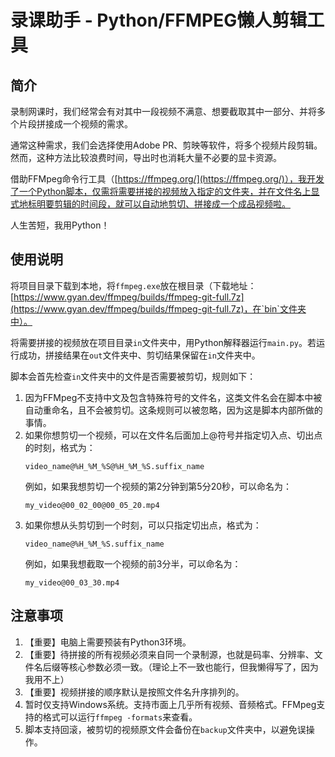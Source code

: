 # 录课助手 - Python/FFMPEG懒人剪辑工具
## 简介
录制网课时，我们经常会有对其中一段视频不满意、想要截取其中一部分、并将多个片段拼接成一个视频的需求。

通常这种需求，我们会选择使用Adobe PR、剪映等软件，将多个视频片段剪辑。然而，这种方法比较浪费时间，导出时也消耗大量不必要的显卡资源。

借助FFMpeg命令行工具（[https://ffmpeg.org/](https://ffmpeg.org/)），我开发了一个Python脚本，仅需将需要拼接的视频放入指定的文件夹，并在文件名上显式地标明要剪辑的时间段，就可以自动地剪切、拼接成一个成品视频啦。

人生苦短，我用Python！

## 使用说明
将项目目录下载到本地，将`ffmpeg.exe`放在根目录（下载地址：[https://www.gyan.dev/ffmpeg/builds/ffmpeg-git-full.7z](https://www.gyan.dev/ffmpeg/builds/ffmpeg-git-full.7z)，在`bin`文件夹中）。

将需要拼接的视频放在项目目录`in`文件夹中，用Python解释器运行`main.py`。若运行成功，拼接结果在`out`文件夹中、剪切结果保留在`in`文件夹中。

脚本会首先检查`in`文件夹中的文件是否需要被剪切，规则如下：
1. 因为FFMpeg不支持中文及包含特殊符号的文件名，这类文件名会在脚本中被自动重命名，且不会被剪切。这条规则可以被忽略，因为这是脚本内部所做的事情。
2. 如果你想剪切一个视频，可以在文件名后面加上@符号并指定切入点、切出点的时刻，格式为：
    ```text
    video_name@%H_%M_%S@%H_%M_%S.suffix_name
    ```
   例如，如果我想剪切一个视频的第2分钟到第5分20秒，可以命名为：
   ```text
   my_video@00_02_00@00_05_20.mp4
   ```
3. 如果你想从头剪切到一个时刻，可以只指定切出点，格式为：
   ```text
   video_name@%H_%M_%S.suffix_name
    ```
   例如，如果我想截取一个视频的前3分半，可以命名为：
   ```text
   my_video@00_03_30.mp4
   ```

## 注意事项
1. 【重要】电脑上需要预装有Python3环境。
2. 【重要】待拼接的所有视频必须来自同一个录制源，也就是码率、分辨率、文件名后缀等核心参数必须一致。（理论上不一致也能行，但我懒得写了，因为我用不上）
3. 【重要】视频拼接的顺序默认是按照文件名升序排列的。
4. 暂时仅支持Windows系统。支持市面上几乎所有视频、音频格式。FFMpeg支持的格式可以运行`ffmpeg -formats`来查看。
5. 脚本支持回滚，被剪切的视频原文件会备份在`backup`文件夹中，以避免误操作。